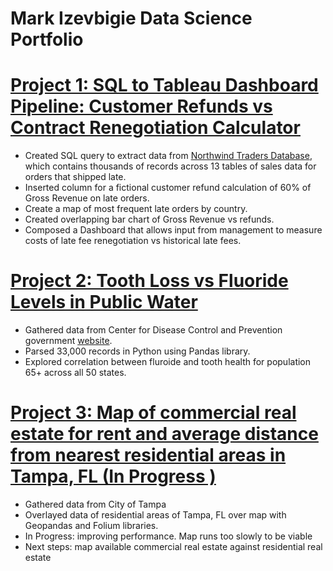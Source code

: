 # Mark Izevbigie Data Science Portfolio

# [Project 1: SQL to Tableau Dashboard Pipeline: Customer Refunds vs Contract Renegotiation Calculator](https://public.tableau.com/shared/M2CZ8TZRG?:display_count=n&:origin=viz_share_link)
* Created SQL query to extract data from [Northwind Traders Database](https://www.geeksengine.com/article/northwind.html), which contains thousands of records across 13 tables of sales data for orders that shipped late.
* Inserted column for a fictional customer refund calculation of 60% of Gross Revenue on late orders.
* Create a map of most frequent late orders by country.
* Created overlapping bar chart of Gross Revenue vs refunds.
* Composed a Dashboard that allows input from management to measure costs of late fee renegotiation vs historical late fees.

# [Project 2: Tooth Loss vs Fluoride Levels in Public Water ](https://www.kaggle.com/code/elitexemnas/water-fluoride-level-dental-service-utilization?kernelSessionId=118336109)
* Gathered data from Center for Disease Control and Prevention government [website](https://www.cdc.gov/oralhealthdata/overview/adult-indicators.html).
* Parsed 33,000 records in Python using Pandas library.
* Explored correlation between fluroide and tooth health for population 65+ across all 50 states.

# [Project 3: Map of commercial real estate for rent and average distance from nearest residential areas in Tampa, FL (In Progress )](https://www.kaggle.com/code/elitexemnas/tampa-commercial-residential-real-estate-overlay?scriptVersionId=118338947)
* Gathered data from City of Tampa
* Overlayed data of residential areas of Tampa, FL over map with Geopandas and Folium libraries.
* In Progress: improving performance. Map runs too slowly to be viable
* Next steps: map available commercial real estate against residential real estate
